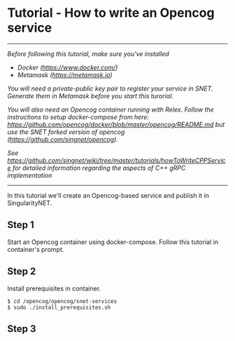 # Tutorial - How to write an Opencog service

-------------------------------

_Before following this tutorial, make sure you've installed_

* _Docker (https://www.docker.com/)_
* _Metamask (https://metamask.io)_

_You will need a private-public key pair to register your service in SNET. Generate them in Metamask before you start this turorial._

_You will also need an Opencog container running with Relex. Follow the
instructions to setup docker-compose from here:
https://github.com/opencog/docker/blob/master/opencog/README.md but use the
SNET forked version of opencog (https://github.com/singnet/opencog)._

_See https://github.com/singnet/wiki/tree/master/tutorials/howToWriteCPPService
for detailed information regarding the aspects of C++ gRPC implementation_

-------------------------------

In this tutorial we'll create an Opencog-based service and publish it in SingularityNET.

## Step 1 

Start an Opencog container using docker-compose. Follow this tutorial in
container's prompt.

## Step 2

Install prerequisites in container.

```Sh
$ cd /opencog/opencog/snet-services
$ sudo ./install_prerequisites.sh
```

## Step 3


